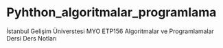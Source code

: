 # Pyhthon_algoritmalar_programlama
İstanbul Gelişim Üniverstesi MYO ETP156 Algoritmalar ve Programlamalar Dersi Ders Notları
